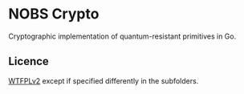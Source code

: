 # NOBS Crypto

Cryptographic implementation of quantum-resistant primitives in Go.

## Licence

[WTFPLv2](https://en.wikipedia.org/wiki/WTFPL) except if specified differently in the subfolders.

